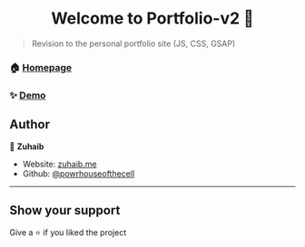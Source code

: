 <h1 align="center">Welcome to Portfolio-v2 👋</h1>
<p>
</p>

> Revision to the personal portfolio site (JS, CSS, GSAP)

### 🏠 [Homepage](https://zuhaib.thedev.id)

### ✨ [Demo](https://zuhaib.thedev.id)

## Author

👤 **Zuhaib**

-  Website: [zuhaib.me](https://zuhaib.thedev.id)
-  Github: [@powrhouseofthecell](https://github.com/powrhouseofthecell)

---

## Show your support

Give a ⭐️ if you liked the project
